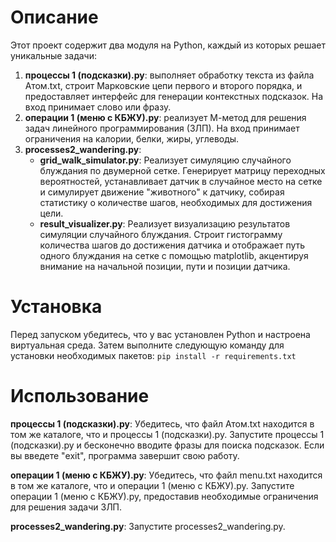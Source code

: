 # Описание
Этот проект содержит два модуля на Python, каждый из которых решает уникальные задачи:
1. **процессы 1 (подсказки).py**: выполняет обработку текста из файла Атом.txt, строит Марковские цепи первого и второго порядка, и предоставляет интерфейс для генерации контекстных подсказок. На вход принимает слово или фразу.
2. **операции 1 (меню с КБЖУ).py**: реализует М-метод для решения задач линейного программирования (ЗЛП). На вход принимает ограничения на калории, белки, жиры, углеводы.
3. **processes2_wandering.py**:
   - **grid_walk_simulator.py**: Реализует симуляцию случайного блуждания по двумерной сетке. Генерирует матрицу переходных вероятностей, устанавливает датчик в случайное место на сетке и симулирует движение "животного" к датчику, собирая статистику о количестве шагов, необходимых для достижения цели.
   - **result_visualizer.py**: Реализует визуализацию результатов симуляции случайного блуждания. Строит гистограмму количества шагов до достижения датчика и отображает путь одного блуждания на сетке с помощью matplotlib, акцентируя внимание на начальной позиции, пути и позиции датчика.

# Установка
Перед запуском убедитесь, что у вас установлен Python и настроена виртуальная среда. Затем выполните следующую команду для установки необходимых пакетов:
`pip install -r requirements.txt` 

# Использование
**процессы 1 (подсказки).py**:
Убедитесь, что файл Атом.txt находится в том же каталоге, что и процессы 1 (подсказки).py.
Запустите процессы 1 (подсказки).py и бесконечно вводите фразы для поиска подсказок. Если вы введете "exit", программа завершит свою работу.

**операции 1 (меню с КБЖУ).py**:
Убедитесь, что файл menu.txt находится в том же каталоге, что и операции 1 (меню с КБЖУ).py.
Запустите операции 1 (меню с КБЖУ).py, предоставив необходимые ограничения для решения задачи ЗЛП.

**processes2_wandering.py**:
Запустите processes2_wandering.py.
